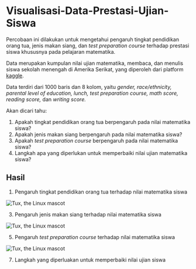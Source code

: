 # Visualisasi-Data-Prestasi-Ujian-Siswa

Percobaan ini dilakukan untuk mengetahui pengaruh tingkat pendidikan orang tua, jenis makan siang, dan *test preparation course* terhadap prestasi siswa khususnya pada pelajaran matematika.

Data merupakan kumpulan nilai ujian matematika, membaca, dan menulis siswa sekolah menengah di Amerika Serikat, yang diperoleh dari platform [kaggle](https://www.kaggle.com/spscientist/students-performance-in-exams).

Data terdiri dari 1000 baris dan 8 kolom, yaitu *gender, race/ethnicity, parental level of education, lunch, test preparation course, math score, reading score,* dan *writing score.*

Akan dicari tahu:

1.   Apakah tingkat pendidikan orang tua berpengaruh pada nilai matematika siswa?
2.   Apakah jenis makan siang berpengaruh pada nilai matematika siswa?
3.   Apakah *test preparation course* berpengaruh pada nilai matematika siswa?
4.   Langkah apa yang diperlukan untuk memperbaiki nilai ujian matematika siswa?

## Hasil

1.   Pengaruh tingkat pendidikan orang tua terhadap nilai matematika siswa

![Tux, the Linux mascot](/assets/images/tux.png)

3.   Pengaruh jenis makan siang terhadap nilai matematika siswa

![Tux, the Linux mascot](/assets/images/tux.png)

5.   Pengaruh *test preparation course* terhadap nilai matematika siswa

![Tux, the Linux mascot](/assets/images/tux.png)

7.   Langkah yang diperluakan untuk memperbaiki nilai ujian siswa
